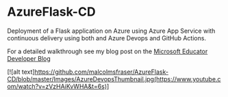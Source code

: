 # AzureFlask-CD
Deployment of a Flask application on Azure using Azure App Service with continuous delivery using both and Azure Devops and GitHub Actions.

For a detailed walkthrough see my blog post on the [Microsoft Educator Developer Blog](https://techcommunity.microsoft.com/t5/educator-developer-blog/getting-started-with-continuous-delivery-and-azure/ba-p/2163760) 

[![alt text]https://github.com/malcolmsfraser/AzureFlask-CD/blob/master/Images/AzureDevopsThumbnail.jpg(https://www.youtube.com/watch?v=zVzHAiKvWHA&t=6s)]
